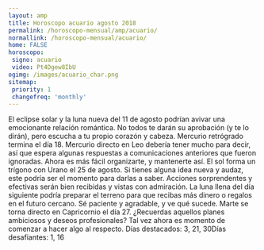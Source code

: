 ```yaml
---
layout: amp
title: Horoscopo acuario agosto 2018 
permalink: /horoscopo-mensual/amp/acuario/
normallink: /horoscopo-mensual/acuario/
home: FALSE
horoscopo:
 signo: acuario
 video: Pt4Dgew8IbU
ogimg: /images/acuario_char.png
sitemap:
 priority: 1
 changefreq: 'monthly'
---
```



El eclipse solar y la luna nueva del 11 de agosto podrían avivar una emocionante relación romántica. No todos te darán su aprobación (y te lo dirán), pero escucha a tu propio corazón y cabeza. Mercurio retrógrado termina el día 18. Mercurio directo en Leo debería tener mucho para decir, así que espera algunas respuestas a comunicaciones anteriores que fueron ignoradas. Ahora es más fácil organizarte, y mantenerte así. El sol forma un trígono con Urano el 25 de agosto. Si tienes alguna idea nueva y audaz, este podría ser el momento para darlas a saber. Acciones sorprendentes y efectivas serán bien recibidas y vistas con admiración. La luna llena del día siguiente podría preparar el terreno para que recibas más dinero o regalos en el futuro cercano. Sé paciente y agradable, y ve qué sucede. Marte se torna directo en Capricornio el día 27. ¿Recuerdas aquellos planes ambiciosos y deseos profesionales? Tal vez ahora es momento de comenzar a hacer algo al respecto. Días destacados: 3, 21, 30Días desafiantes: 1, 16</div>
